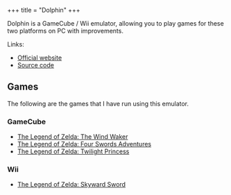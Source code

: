 +++
title = "Dolphin"
+++

Dolphin is a GameCube / Wii emulator, allowing you to play games for these two platforms on PC with improvements.

Links:

- [Official website](https://dolphin-emu.org)
- [Source code](https://github.com/dolphin-emu/dolphin)

## Games

The following are the games that I have run using this emulator.

### GameCube

- [The Legend of Zelda: The Wind Waker](@/notes/The_Legend_of_Zelda_The_Wind_Waker/_index.md)
- [The Legend of Zelda: Four Swords Adventures](@/notes/The_Legend_of_Zelda_Four_Swords_Adventures/_index.md)
- [The Legend of Zelda: Twilight Princess](@/notes/The_Legend_of_Zelda_Twilight_Princess/_index.md)

### Wii

- [The Legend of Zelda: Skyward Sword](@/notes/The_Legend_of_Zelda_Skyward_Sword/_index.md)
